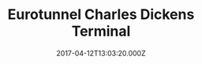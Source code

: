 ---
date: 2017-04-12T13:03:20.000Z
title: Eurotunnel Charles Dickens Terminal
latitude: 50.934690450613175
longitude: 1.8125479837777083
category: checkin
---